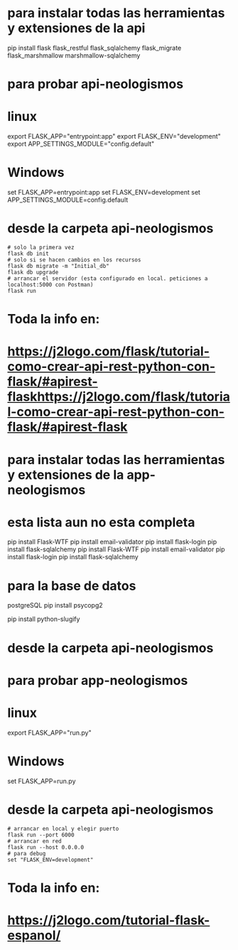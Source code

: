 # para instalar todas las herramientas y extensiones de la api
pip install flask flask_restful flask_sqlalchemy flask_migrate flask_marshmallow marshmallow-sqlalchemy

# para probar api-neologismos
# linux
export FLASK_APP="entrypoint:app"
export FLASK_ENV="development"
export APP_SETTINGS_MODULE="config.default"

# Windows
set FLASK_APP=entrypoint:app
set FLASK_ENV=development
set APP_SETTINGS_MODULE=config.default

# desde la carpeta api-neologismos
	# solo la primera vez
	flask db init
	# solo si se hacen cambios en los recursos
	flask db migrate -m "Initial_db"
	flask db upgrade
	# arrancar el servidor (esta configurado en local. peticiones a localhost:5000 con Postman)
	flask run
# Toda la info en:
# https://j2logo.com/flask/tutorial-como-crear-api-rest-python-con-flask/#apirest-flaskhttps://j2logo.com/flask/tutorial-como-crear-api-rest-python-con-flask/#apirest-flask

# para instalar todas las herramientas y extensiones de la app-neologismos
# esta lista aun no esta completa
pip install Flask-WTF
pip install email-validator	
pip install flask-login
pip install flask-sqlalchemy
pip install Flask-WTF
pip install email-validator
pip install flask-login
pip install flask-sqlalchemy
# para la base de datos
postgreSQL
pip install psycopg2

pip install python-slugify

# desde la carpeta api-neologismos	
# para probar app-neologismos
# linux	
export FLASK_APP="run.py"
# Windows
set FLASK_APP=run.py
# desde la carpeta api-neologismos
	# arrancar en local y elegir puerto
	flask run --port 6000
	# arrancar en red
	flask run --host 0.0.0.0
	# para debug
	set "FLASK_ENV=development"
	
# Toda la info en:
# https://j2logo.com/tutorial-flask-espanol/